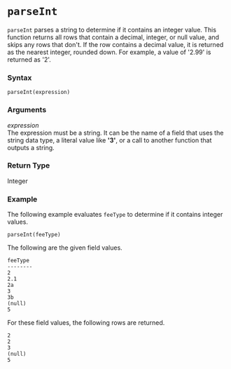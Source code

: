 # `parseInt`<a name="parseInt-function"></a>

`parseInt` parses a string to determine if it contains an integer value\. This function returns all rows that contain a decimal, integer, or null value, and skips any rows that don't\. If the row contains a decimal value, it is returned as the nearest integer, rounded down\. For example, a value of '2\.99' is returned as '2'\.

### Syntax<a name="parseInt-function-syntax"></a>

```
parseInt(expression)
```

### Arguments<a name="parseInt-function-arguments"></a>

 *expression*   
The expression must be a string\. It can be the name of a field that uses the string data type, a literal value like **'3'**, or a call to another function that outputs a string\.

### Return Type<a name="parseInt-function-return-type"></a>

Integer

### Example<a name="parseInt-function-example"></a>

The following example evaluates `feeType` to determine if it contains integer values\.

```
parseInt(feeType)
```

The following are the given field values\.

```
feeType
--------
2
2.1
2a
3
3b
(null)
5
```

For these field values, the following rows are returned\.

```
2
2
3
(null)
5
```